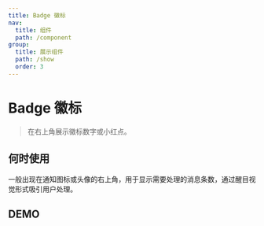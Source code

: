 ```yaml
---
title: Badge 徽标
nav:
  title: 组件
  path: /component
group:
  title: 展示组件
  path: /show
  order: 3
---
```


# Badge 徽标

> 在右上角展示徽标数字或小红点。

## 何时使用

一般出现在通知图标或头像的右上角，用于显示需要处理的消息条数，通过醒目视觉形式吸引用户处理。

## DEMO

<code defaultShowCode src="./__fixtures__/doc.tsx"></code>

<API></API>
